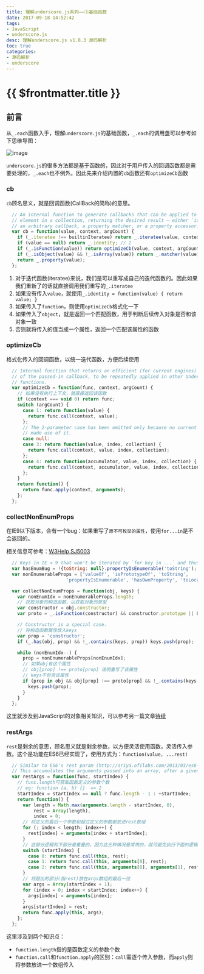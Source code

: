 ```yaml
---
title: 理解underscore.js系列——③基础函数
date: 2017-09-18 14:52:42
tags:
- JavaScript
- underscore.js
desc: 理解underscore.js v1.8.3 源码解析
toc: true
categories:
- 源码解析
- underscore
---
```


# {{ $frontmatter.title }}

## 前言

从`_.each`函数入手，理解`underscore.js`的基础函数，`_.each`的调用盏可以参考如下思维导图：

![image](http://7xnh42.com1.z0.glb.clouddn.com/each.jpg)

`underscore.js`的很多方法都是基于函数的，因此对于用户传入的回调函数都是需要处理的，`_.each`也不例外。因此先来介绍内置的`cb`函数还有`optimizeCb`函数

<!-- more -->

### cb

`cb`顾名思义，就是回调函数(CallBack的简称)的意思。

```js
  // An internal function to generate callbacks that can be applied to each
  // element in a collection, returning the desired result — either `identity`,
  // an arbitrary callback, a property matcher, or a property accessor.
  var cb = function(value, context, argCount) {
    if (_.iteratee !== builtinIteratee) return _.iteratee(value, context); // 1
    if (value == null) return _.identity; // 2
    if (_.isFunction(value)) return optimizeCb(value, context, argCount); // 3
    if (_.isObject(value) && !_.isArray(value)) return _.matcher(value); // 4
    return _.property(value);
  };
```

1. 对于迭代函数(iteratee)来说，我们是可以重写成自己的迭代函数的。因此如果我们重新了的话就直接调用我们重写的`_.iteratee`
2. 如果没有传入`value`，就使用`_.identity = function(value) { return value; }`
3. 如果传入了`function`，则使用`optimizeCb`格式化一下
4. 如果传入了`object`，就是返回一个匹配函数，用于判断后续传入对象是否和该对象一致
5. 否则就将传入的值当成一个属性，返回一个匹配该属性的函数


### optimizeCb

格式化传入的回调函数，以统一迭代函数，方便后续使用

```js
  // Internal function that returns an efficient (for current engines) version
  // of the passed-in callback, to be repeatedly applied in other Underscore
  // functions.
  var optimizeCb = function(func, context, argCount) {
    // 如果没有执行上下文，就直接返回该函数
    if (context === void 0) return func;
    switch (argCount) {
      case 1: return function(value) {
        return func.call(context, value);
      };
      // The 2-parameter case has been omitted only because no current consumers
      // made use of it.
      case null:
      case 3: return function(value, index, collection) {
        return func.call(context, value, index, collection);
      };
      case 4: return function(accumulator, value, index, collection) {
        return func.call(context, accumulator, value, index, collection);
      };
    }
    return function() {
      return func.apply(context, arguments);
    };
  };
```

### collectNonEnumProps

在IE9以下版本，会有一个bug：如果重写了`原不可枚举的属性`，使用`for...in`是不会返回的。

相关信息可参考：[W3Help SJ5003](http://www.w3help.org/zh-cn/causes/SJ5003)

```js
  // Keys in IE < 9 that won't be iterated by `for key in ...` and thus missed.
  var hasEnumBug = !{toString: null}.propertyIsEnumerable('toString');
  var nonEnumerableProps = ['valueOf', 'isPrototypeOf', 'toString',
                      'propertyIsEnumerable', 'hasOwnProperty', 'toLocaleString'];

  var collectNonEnumProps = function(obj, keys) {
    var nonEnumIdx = nonEnumerableProps.length;
    // 获取对象的构造函数，以获取对象的原型
    var constructor = obj.constructor;
    var proto = _.isFunction(constructor) && constructor.prototype || ObjProto;

    // Constructor is a special case.
    // 将构造函数属性放入keys
    var prop = 'constructor';
    if (_.has(obj, prop) && !_.contains(keys, prop)) keys.push(prop);

    while (nonEnumIdx--) {
      prop = nonEnumerableProps[nonEnumIdx];
      // 如果obj有这个属性
      // obj[prop] !== proto[prop] 说明重写了该属性
      // keys不包含该属性
      if (prop in obj && obj[prop] !== proto[prop] && !_.contains(keys, prop)) {
        keys.push(prop);
      }
    }
  };
```

这里就涉及到JavaScript的对象相关知识，可以参考另一篇文章[待续](/)

### restArgs

`rest`是剩余的意思，顾名思义就是剩余参数，以方便灵活使用函数，灵活传入参数。这个是功能在ES6已经实现了，使用方式为：`function(value, ...rest)`

```js
  // Similar to ES6's rest param (http://ariya.ofilabs.com/2013/03/es6-and-rest-parameter.html)
  // This accumulates the arguments passed into an array, after a given index.
  var restArgs = function(func, startIndex) {
    // func.length可获取函数定义的参数个数
    // eg: function (a, b) {}  => 2
    startIndex = startIndex == null ? func.length - 1 : +startIndex;
    return function() {
      var length = Math.max(arguments.length - startIndex, 0),
          rest = Array(length),
          index = 0;
      // 将定义的最后一个参数和超过定义的参数都放进rest数组
      for (; index < length; index++) {
        rest[index] = arguments[index + startIndex];
      }
      // 这部分逻辑和下部分是重叠的。因为这三种情况是常用的，就可避免执行下面的逻辑。
      switch (startIndex) {
        case 0: return func.call(this, rest);
        case 1: return func.call(this, arguments[0], rest);
        case 2: return func.call(this, arguments[0], arguments[1], rest);
      }
      // 将超出的部分(指rest)放在args数组的最后一位
      var args = Array(startIndex + 1);
      for (index = 0; index < startIndex; index++) {
        args[index] = arguments[index];
      }
      args[startIndex] = rest;
      return func.apply(this, args);
    };
  };
```

这里涉及到两个知识点：

- `function.length`指的是函数定义的参数个数
- `function.call`和`function.apply`的区别：`call`需逐个传入参数，而`apply`则将参数放进一个数组传入